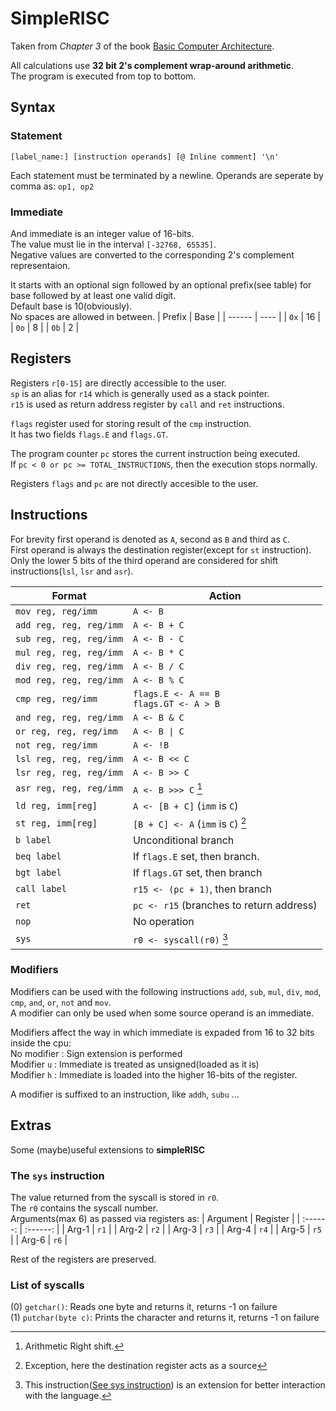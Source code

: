 SimpleRISC
===

Taken from *Chapter 3* of the book [Basic Computer Architecture](https://www.cse.iitd.ac.in/~srsarangi/archbooksoft.html).

All calculations use **32 bit 2's complement wrap-around arithmetic**.  
The program is executed from top to bottom.

Syntax
---
### Statement
```
[label_name:] [instruction operands] [@ Inline comment] '\n'
```
Each statement must be terminated by a newline.
Operands are seperate by comma as: `op1, op2`


### Immediate
And immediate is an integer value of 16-bits.  
The value must lie in the interval `[-32768, 65535]`.  
Negative values are converted to the corresponding 2's complement representaion.

It starts with an optional sign followed by an
optional prefix(see table) for base followed by at least one valid digit.  
Default base is 10(obviously).  
No spaces are allowed in between.
| Prefix | Base |
| ------ | ---- |
| `0x`   | 16   |
| `0o`   | 8    |
| `0b`   | 2    |

Registers
---
Registers `r[0-15]` are directly accessible to the user.  
`sp` is an alias for `r14` which is generally used as a stack pointer.  
`r15` is used as return address register by `call` and `ret` instructions.

`flags` register used for storing result of the `cmp` instruction.  
It has two fields `flags.E` and `flags.GT`.

The program counter `pc` stores the current instruction being executed.  
If `pc < 0 or pc >= TOTAL_INSTRUCTIONS`, then the execution stops normally.

Registers `flags` and `pc` are not directly accesible to the user.


Instructions
---
For brevity first operand is denoted as `A`, second as `B` and third as `C`.  
First operand is always the destination register(except for `st` instruction).  
Only the lower 5 bits of the third operand are considered for
shift instructions(`lsl`, `lsr` and `asr`).

| Format                  | Action                                     |
| ----------------------- | ------------------------------------------ |
| `mov reg, reg/imm`      | `A <- B`                                   |
| `add reg, reg, reg/imm` | `A <- B + C`                               |
| `sub reg, reg, reg/imm` | `A <- B - C`                               |
| `mul reg, reg, reg/imm` | `A <- B * C`                               |
| `div reg, reg, reg/imm` | `A <- B / C`                               |
| `mod reg, reg, reg/imm` | `A <- B % C`                               |
| `cmp reg, reg/imm`      | `flags.E <- A == B`<br>`flags.GT <- A > B` |
| `and reg, reg, reg/imm` | `A <- B & C`                               |
| `or reg, reg, reg/imm`  | `A <- B \| C`                              |
| `not reg, reg/imm`      | `A <- !B`                                  |
| `lsl reg, reg, reg/imm` | `A <- B << C`                              |
| `lsr reg, reg, reg/imm` | `A <- B >> C`                              |
| `asr reg, reg, reg/imm` | `A <- B >>> C`    [^1]                     |
| `ld reg, imm[reg]`      | `A <- [B + C]`   (`imm` is `C`)            |
| `st reg, imm[reg]`      | `[B + C] <- A`   (`imm` is `C`) [^2]       |
| `b label`               | Unconditional branch                       |
| `beq label`             | If `flags.E` set, then branch.             |
| `bgt label`             | If `flags.GT` set, then branch             |
| `call label`            | `r15 <- (pc + 1)`, then branch             |
| `ret`                   | `pc <- r15` (branches to return address)   |
| `nop`                   | No operation                               |
| `sys`                   | `r0 <- syscall(r0)` [^3]                   |


### Modifiers
Modifiers can be used with the following instructions `add`, `sub`, `mul`, `div`, `mod`, `cmp`, `and`, `or`, `not` and `mov`.  
A modifier can only be used when some source operand is an immediate.

Modifiers affect the way in which immediate is expaded from 16 to 32 bits inside the cpu:  
No modifier : Sign extension is performed  
Modifier `u`  : Immediate is treated as unsigned(loaded as it is)  
Modifier `h`  : Immediate is loaded into the higher 16-bits of the register.  

A modifier is suffixed to an instruction, like `addh`, `subu` ...

Extras
---
Some (maybe)useful extensions to **simpleRISC**

### The `sys` instruction

The value returned from the syscall is stored in `r0`.  
The `r0` contains the syscall number.  
Arguments(max 6) as passed via registers as: 
| Argument | Register |
| :------: | :------: |
|  Arg-1   |   `r1`   |
|  Arg-2   |   `r2`   |
|  Arg-3   |   `r3`   |
|  Arg-4   |   `r4`   |
|  Arg-5   |   `r5`   |
|  Arg-6   |   `r6`   |

Rest of the registers are preserved.

### List of syscalls

(0) `getchar()`: Reads one byte and returns it, returns -1 on failure  
(1) `putchar(byte c)`: Prints the character and returns it, returns -1 on failure

[^1]: Arithmetic Right shift.

[^2]: Exception, here the destination register acts as a source

[^3]: This instruction([See sys instruction](#the-sys-instruction)) is an extension for better interaction with the language.